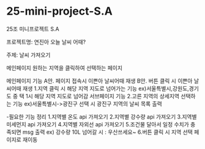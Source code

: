 # 25-mini-project-S.A
25조 미니프로젝트 S.A 


프로젝트명: 연진아 오늘 날씨 어때?


주제: 날씨 가져오기


메인페이지
원하는 지역을 클릭하여 선택하는  페이지


메인페이지 기능
A안. 페이지 접속시 이쁜아 날씨어때 재생
B안. 버튼 클릭 시 이쁜아 날씨어때 재생
1.지역 클릭 시 해당 지역 지도로 넘어가는 기능
ex)서울특별시,강원도,경기도 중 택 1시 해당 지역 지도로 넘어감
서브페이지 기능
2.고른 지역의 상세지역 선택하는 기능
ex)서울특별시->광진구 선택 시 광진구 지역의 날씨 목록 출력


-필요한 기능 정리
1.지역별 온도 api 가져오기
2.지역별 강수량 api 가져오기
3.지역별 미세먼지 api 가져오기
4.지역별 자외선 api 가져오기
5.조건물 달아서 일정 수치가 충족되면 msg 출력
ex) 강수량 10L 넘어갈 시 : 우산쓰세요~
6.버튼 클릭 시 지역 선택 페이지로 재이동




